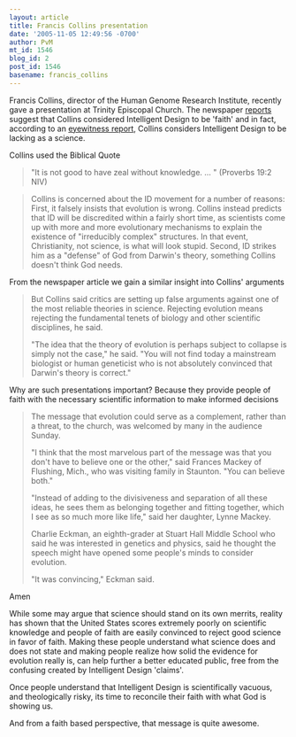 ```yaml
---
layout: article
title: Francis Collins presentation
date: '2005-11-05 12:49:56 -0700'
author: PvM
mt_id: 1546
blog_id: 2
post_id: 1546
basename: francis_collins
---
```

Francis Collins, director of the Human Genome Research Institute, recently gave a presentation at Trinity Episcopal Church. The newspaper [reports](http://www.newsleader.com/apps/pbcs.dll/article?AID=/20051024/NEWS01/510240315/1002)    suggest that Collins considered Intelligent Design to be 'faith' and in fact, according to an [eyewitness report](http://www.calvin.edu/archive/asa/200510/0358.html), Collins considers Intelligent Design to be lacking as a science.

Collins used the Biblical Quote

> "It is not good to have zeal without knowledge. ... " (Proverbs 19:2 NIV)

> Collins is concerned about the ID movement for a number of
> reasons: First, it falsely insists that evolution is wrong. Collins instead predicts that ID will be discredited within a fairly short time, as scientists come up with more and more evolutionary mechanisms to explain the existence of "irreducibly complex" structures. In that event, Christianity, not science, is what will look stupid. Second, ID strikes him as a "defense" of God from Darwin's theory, something Collins doesn't think God needs.

From the newspaper article we gain a similar insight into Collins' arguments

> But Collins said critics are setting up false arguments against one of the most reliable theories in science. Rejecting evolution means rejecting the fundamental tenets of biology and other scientific disciplines, he said.
> 
> "The idea that the theory of evolution is perhaps subject to collapse is simply not the case," he said. "You will not find today a mainstream biologist or human geneticist who is not absolutely convinced that Darwin's theory is correct."

Why are such presentations important? Because they provide people of faith with the necessary scientific information to make informed decisions

> The message that evolution could serve as a complement, rather than a threat, to the church, was welcomed by many in the audience Sunday.
> 
> "I think that the most marvelous part of the message was that you don't have to believe one or the other," said Frances Mackey of Flushing, Mich., who was visiting family in Staunton. "You can believe both."
> 
> "Instead of adding to the divisiveness and separation of all these ideas, he sees them as belonging together and fitting together, which I see as so much more like life," said her daughter, Lynne Mackey.
> 
> Charlie Eckman, an eighth-grader at Stuart Hall Middle School who said he was interested in genetics and physics, said he thought the speech might have opened some people's minds to consider evolution.
> 
> "It was convincing," Eckman said.

Amen

While some may argue that science should stand on its own merrits, reality has shown that the United States scores extremely poorly on scientific knowledge and people of faith are easily convinced to reject good science in favor of faith. Making these people understand what science does and does not state and making people realize how solid the evidence for evolution really is, can help further a better educated public, free from the confusing created by Intelligent Design 'claims'.

Once people understand that Intelligent Design is scientifically vacuous, and theologically risky, its time to reconcile their faith with what God is showing us.

And from a faith based perspective, that message is quite awesome.
